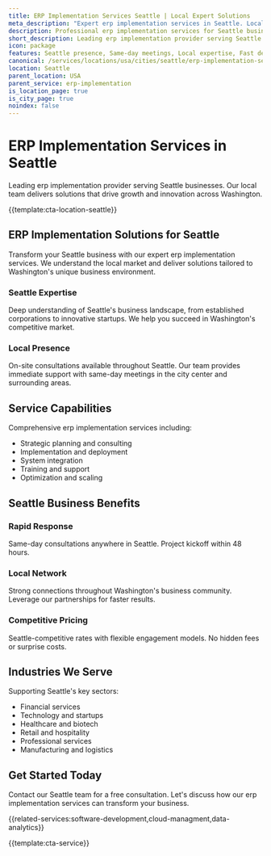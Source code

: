 ```yaml
---
title: ERP Implementation Services Seattle | Local Expert Solutions
meta_description: "Expert erp implementation services in Seattle. Local team, same-day consultations, proven results. Transform your business today."
description: Professional erp implementation services for Seattle businesses
short_description: Leading erp implementation provider serving Seattle and Washington.
icon: package
features: Seattle presence, Same-day meetings, Local expertise, Fast deployment, Competitive rates, Proven track record
canonical: /services/locations/usa/cities/seattle/erp-implementation-seattle.html
location: Seattle
parent_location: USA
parent_service: erp-implementation
is_location_page: true
is_city_page: true
noindex: false
---
```


# ERP Implementation Services in Seattle

Leading erp implementation provider serving Seattle businesses. Our local team delivers solutions that drive growth and innovation across Washington.

{{template:cta-location-seattle}}

## ERP Implementation Solutions for Seattle

Transform your Seattle business with our expert erp implementation services. We understand the local market and deliver solutions tailored to Washington's unique business environment.

### Seattle Expertise

Deep understanding of Seattle's business landscape, from established corporations to innovative startups. We help you succeed in Washington's competitive market.

### Local Presence

On-site consultations available throughout Seattle. Our team provides immediate support with same-day meetings in the city center and surrounding areas.

## Service Capabilities

Comprehensive erp implementation services including:
- Strategic planning and consulting
- Implementation and deployment
- System integration
- Training and support
- Optimization and scaling

## Seattle Business Benefits

### Rapid Response
Same-day consultations anywhere in Seattle. Project kickoff within 48 hours.

### Local Network
Strong connections throughout Washington's business community. Leverage our partnerships for faster results.

### Competitive Pricing
Seattle-competitive rates with flexible engagement models. No hidden fees or surprise costs.

## Industries We Serve

Supporting Seattle's key sectors:
- Financial services
- Technology and startups
- Healthcare and biotech
- Retail and hospitality
- Professional services
- Manufacturing and logistics

## Get Started Today

Contact our Seattle team for a free consultation. Let's discuss how our erp implementation services can transform your business.

{{related-services:software-development,cloud-managment,data-analytics}}

{{template:cta-service}}
